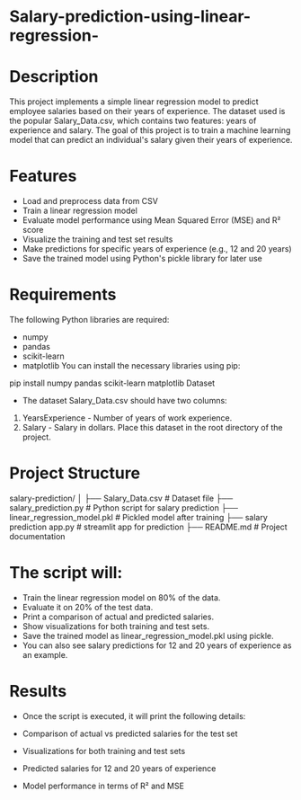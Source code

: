 # Salary-prediction-using-linear-regression-
# Description
This project implements a simple linear regression model to predict employee salaries based on their years of experience. The dataset used is the popular Salary_Data.csv, which contains two features: years of experience and salary. The goal of this project is to train a machine learning model that can predict an individual's salary given their years of experience.

# Features
- Load and preprocess data from CSV
- Train a linear regression model
- Evaluate model performance using Mean Squared Error (MSE) and R² score
- Visualize the training and test set results
- Make predictions for specific years of experience (e.g., 12 and 20 years)
- Save the trained model using Python's pickle library for later use

# Requirements
The following Python libraries are required:

- numpy
- pandas
- scikit-learn
- matplotlib
You can install the necessary libraries using pip:

pip install numpy pandas scikit-learn matplotlib
Dataset

* The dataset Salary_Data.csv should have two columns:

1) YearsExperience - Number of years of work experience.
2) Salary - Salary in dollars.
Place this dataset in the root directory of the project.

# Project Structure
salary-prediction/
│
├── Salary_Data.csv          # Dataset file
├── salary_prediction.py     # Python script for salary prediction
├── linear_regression_model.pkl # Pickled model after training
├── salary prediction app.py # streamlit app for prediction
├── README.md                # Project documentation

# The script will:

- Train the linear regression model on 80% of the data.
- Evaluate it on 20% of the test data.
- Print a comparison of actual and predicted salaries.
- Show visualizations for both training and test sets.
- Save the trained model as linear_regression_model.pkl using pickle.
- You can also see salary predictions for 12 and 20 years of experience as an example.

# Results
- Once the script is executed, it will print the following details:

- Comparison of actual vs predicted salaries for the test set
- Visualizations for both training and test sets
- Predicted salaries for 12 and 20 years of experience
- Model performance in terms of R² and MSE
